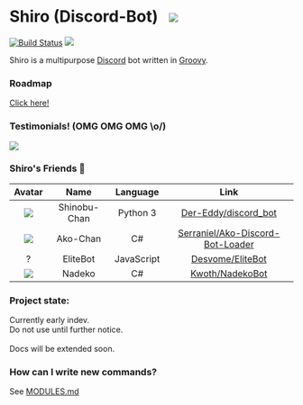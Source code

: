 # Shiro (Discord-Bot) &nbsp; ![](https://i.imgur.com/CxYRxt0.png)
[![Build Status](https://travis-ci.org/sn0w/Shiro.svg?branch=master)](https://travis-ci.org/sn0w/Shiro)
![](https://img.shields.io/badge/license-AGPLv3-blue.svg)

Shiro is a multipurpose [Discord](https://discordapp.com/) bot written in [Groovy](http://groovy-lang.org/).

### Roadmap
[Click here!](/Roadmap.md)

### Testimonials! (OMG OMG OMG \o/)
[![](http://i.imgur.com/5rPB8iM.png)](https://github.com/serraniel)

### Shiro's Friends :tada:
|Avatar|Name|Language|Link|
|:-:|:-:|:-:|:-:|
|![](http://i.imgur.com/Tb0FZoZ.png)|Shinobu-Chan|Python 3|[Der-Eddy/discord_bot](https://github.com/Der-Eddy/discord_bot)
|![](http://i.imgur.com/PNcNRfM.png)|Ako-Chan|C#|[Serraniel/Ako-Discord-Bot-Loader](https://github.com/Serraniel/Ako-Discord-Bot-Loader)
|?|EliteBot|JavaScript|[Desvome/EliteBot](https://github.com/Devsome/EliteBot)
|![](http://i.imgur.com/LyJh6OY.png)|Nadeko|C#|[Kwoth/NadekoBot](https://github.com/Kwoth/NadekoBot)

### Project state:
Currently early indev.<br>
Do not use until further notice.<br>
<br>
Docs will be extended soon.

### How can I write new commands?
See [MODULES.md](/MODULE.md)

